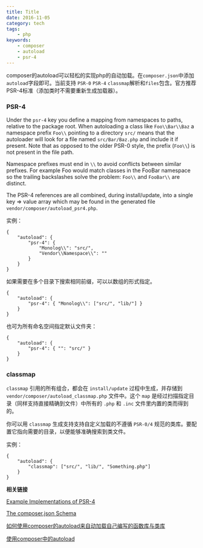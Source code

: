 ```yaml
---
title: Title
date: 2016-11-05 
category: tech
tags:
    - php
keywords:
    - composer
    - autoload
    - psr-4
---
```


composer的autoload可以轻松的实现php的自动加载。在`composer.json`中添加`autoload`字段即可。当前支持 `PSR-0` `PSR-4` `classmap`解析和`files`包含。官方推荐PSR-4标准（添加类时不需要重新生成加载器）。

### PSR-4

Under the `psr-4` key you define a mapping from namespaces to paths, relative to the package root. When autoloading a class like `Foo\\Bar\\Baz` a namespace prefix `Foo\\` pointing to a directory `src/` means that the autoloader will look for a file named `src/Bar/Baz.php` and include it if present. Note that as opposed to the older PSR-0 style, the prefix (`Foo\\`) is not present in the file path.

<!-- more -->

Namespace prefixes must end in `\\` to avoid conflicts between similar prefixes. For example Foo would match classes in the FooBar namespace so the trailing backslashes solve the problem: `Foo\\` and `FooBar\\` are distinct.

The PSR-4 references are all combined, during install/update, into a single key => value array which may be found in the generated file `vendor/composer/autoload_psr4.php`.

实例：
```
{
    "autoload": {
        "psr-4": {
            "Monolog\\": "src/",
            "Vendor\\Namespace\\": ""
        }
    }
}
```

如果需要在多个目录下搜索相同前缀，可以以数组的形式指定。
```
{
    "autoload": {
        "psr-4": { "Monolog\\": ["src/", "lib/"] }
    }
}
```

也可为所有命名空间指定默认文件夹：
```
{
    "autoload": {
        "psr-4": { "": "src/" }
    }
}
```

### classmap

`classmap` 引用的所有组合，都会在 `install/update` 过程中生成，并存储到 `vendor/composer/autoload_classmap.php` 文件中。这个 `map` 是经过扫描指定目录（同样支持直接精确到文件）中所有的 `.php` 和 `.inc` 文件里内置的类而得到的。

你可以用 `classmap` 生成支持支持自定义加载的不遵循 `PSR-0/4` 规范的类库。要配置它指向需要的目录，以便能够准确搜索到类文件。

实例：
```
{
    "autoload": {
        "classmap": ["src/", "lib/", "Something.php"]
    }
}
```

__相关链接__

[Example Implementations of PSR-4](http://www.php-fig.org/psr/psr-4/examples/)

[The composer.json Schema](https://getcomposer.org/doc/04-schema.md#autoload)

[如何使用composer的autoload来自动加载自己编写的函数库与类库](http://drops.leavesongs.com/php/composer-autoload-class-and-function-written-myself.html)

[使用composer中的autoload](http://gywbd.github.io/posts/2014/12/composer-autoload.html)
